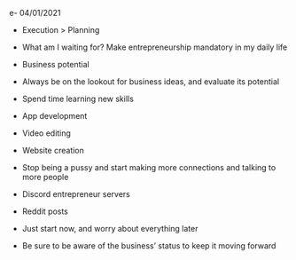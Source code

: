 e- 04/01/2021
-   Execution > Planning
    

-   What am I waiting for? Make entrepreneurship mandatory in my daily life
    

-   Business potential
    

-   Always be on the lookout for business ideas, and evaluate its potential
    

-   Spend time learning new skills
    

-   App development
    
-   Video editing
    
-   Website creation
    

-   Stop being a pussy and start making more connections and talking to more people
    

-   Discord entrepreneur servers
    
-   Reddit posts
    

-   Just start now, and worry about everything later
    
-   Be sure to be aware of the business’ status to keep it moving forward
    